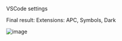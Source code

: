 VSCode settings


Final result:
Extensions: APC, Symbols, Dark

![image](https://github.com/Emerson1337/settings.json/assets/58860863/f27d039e-8dd1-4609-a011-0bd3d4426d5d)
